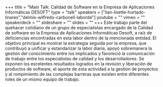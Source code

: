 +++
title = "Main Talk: Calidad de Software en la Empresa de Aplicaciones Informáticas DESOFT"
type = "talk"
speakers = ["lian-lisette-hurtado-linares","delmis-wilfredo-carbonell-laborde"]
youtube = ""
vimeo = ""
speakerdeck = ""
slideshare = ""
slides = ""
+++
Este trabajo parte del quehacer cotidiano de un grupo de especialistas encargado de
la Calidad de software en la Empresa de Aplicaciones Informáticas Desoft, a raíz de
deficiencias encontradas en esta labor dentro de la mencionada entidad. El objetivo
principal es mostrar la estrategia seguida por la empresa, que contribuyó a unificar y
estandarizar la labor diaria, apoyó sobremanera la gestión del conocimiento entre los
implicados y favoreció la comunicación de trabajo entre los especialistas de calidad y
los desarrolladores. Se exponen los excelentes resultados logrados en la revisión y liberación
de productos de software, el aporte de esta actividad a la gestión de proyectos y al rompimiento
de las complejas barreras que existen entre diferentes roles de un mismo equipo de trabajo.